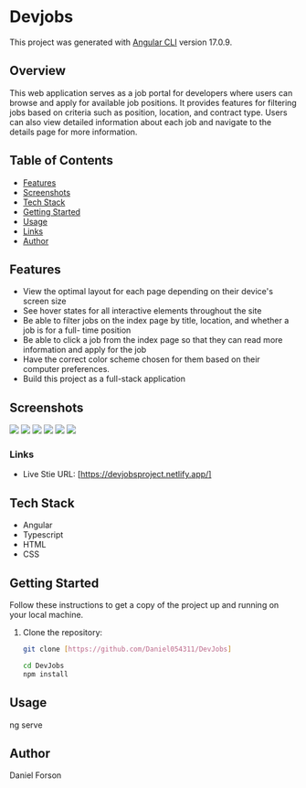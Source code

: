 # Devjobs

This project was generated with [Angular CLI](https://github.com/angular/angular-cli) version 17.0.9.

## Overview
This web application serves as a job portal for developers where users can browse and apply for available job positions. It provides features for filtering jobs based on criteria such as position, location, and contract type. Users can also view detailed information about each job and navigate to the details page for more information.


## Table of Contents

- [Features](#features)
- [Screenshots](#screenshots)
- [Tech Stack](#tech-stack)
- [Getting Started](#getting-started)
- [Usage](#usage)
- [Links](#links)
- [Author](#author)

## Features

- View the optimal layout for each page depending on their device's screen size
- See hover states for all interactive elements throughout the site
- Be able to filter jobs on the index page by title, location, and whether a job is for a full-
time position
- Be able to click a job from the index page so that they can read more information and
apply for the job
- Have the correct color scheme chosen for them based on their computer preferences.
- Build this project as a full-stack application


## Screenshots

![](/src/assets/desktop/job-desktop.png)
![](/src/assets/desktop/desktop-details.png)
![](/src/assets/desktop/desktop-darkmod.png)
![](/src/assets/mobile/jobs-mobile.png)
![](/src/assets/mobile/jobs-mobile.png)
![](/src/assets/mobile/modal.png)


### Links

- Live Stie URL: [https://devjobsproject.netlify.app/]

## Tech Stack

- Angular
- Typescript
- HTML
- CSS

## Getting Started

Follow these instructions to get a copy of the project up and running on your local machine.

1. Clone the repository:

   ```bash
   git clone [https://github.com/Daniel054311/DevJobs]

   cd DevJobs
   npm install

## Usage

ng serve

## Author 

Daniel Forson
